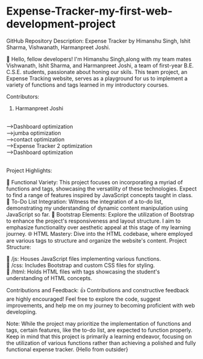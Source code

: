 # Expense-Tracker-my-first-web-development-project


GitHub Repository Description: Expense Tracker by Himanshu Singh, Ishit Sharma, Vishwanath, Harmanpreet Joshi.

👋 Hello, fellow developers! I'm Himanshu Singh,along with my team mates Vishwanath, Ishit Sharma, and Harmanpreet Joshi, a team of first-year B.E. C.S.E. students, passionate about honing our skils. This team project, an Expense Tracking website, serves as a playground for us to implement a variety of functions and tags learned in my introductory courses.


Contributors:
<br>
1) Harmanpreet Joshi
 <br>
       -->Dashboard optimization<br>
       -->jumba optimization<br>
       -->contact optimization<br>
       -->Expense Tracker 2 optimization<br>
       -->Dashboard optimization<br>
   <br>

Project Highlights:
<br>

🚀 Functional Variety: This project focuses on incorporating a myriad of functions and tags, showcasing the versatility of these technologies. Expect to find a range of features inspired by JavaScript concepts taught in class.
📝 To-Do List Integration: Witness the integration of a to-do list, demonstrating my understanding of dynamic content manipulation using JavaScript so far.
🔗 Bootstrap Elements: Explore the utilization of Bootstrap to enhance the project's responsiveness and layout structure. I aim to emphasize functionality over aesthetic appeal at this stage of my learning journey.
🌐 HTML Mastery: Dive into the HTML codebase, where employed are various tags to structure and organize the website's content.
Project Structure:

📁 /js: Houses JavaScript files implementing various functions.
<br>
📁 /css: Includes Bootstrap and custom CSS files for styling.
<br>
📁 /html: Holds HTML files with tags showcasing the student's understanding of HTML concepts.

Contributions and Feedback:
👍 Contributions and constructive feedback are highly encouraged! Feel free to explore the code, suggest improvements, and help me on my journey to becoming proficient with web developiing.


Note: While the project may prioritize the implementation of functions and tags, certain features, like the to-do list, are expected to function properly. Keep in mind that this project is primarily a learning endeavor, focusing on the utilization of various functions rather than achieving a polished and fully functional expense tracker.
{Hello from outsider}

